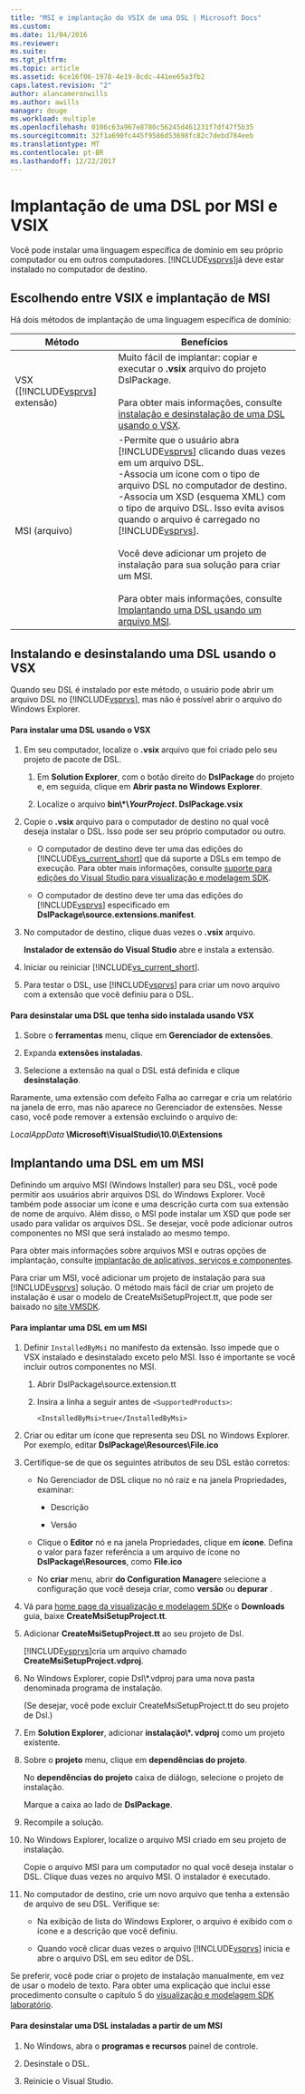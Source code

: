 ```yaml
---
title: "MSI e implantação do VSIX de uma DSL | Microsoft Docs"
ms.custom: 
ms.date: 11/04/2016
ms.reviewer: 
ms.suite: 
ms.tgt_pltfrm: 
ms.topic: article
ms.assetid: 6ce16f06-1978-4e19-8cdc-441ee65a3fb2
caps.latest.revision: "2"
author: alancameronwills
ms.author: awills
manager: douge
ms.workload: multiple
ms.openlocfilehash: 0106c63a967e8780c56245d461231f7df47f5b35
ms.sourcegitcommit: 32f1a690fc445f9586d53698fc82c7debd784eeb
ms.translationtype: MT
ms.contentlocale: pt-BR
ms.lasthandoff: 12/22/2017
---
```

# <a name="msi-and-vsix-deployment-of-a-dsl"></a>Implantação de uma DSL por MSI e VSIX
Você pode instalar uma linguagem específica de domínio em seu próprio computador ou em outros computadores. [!INCLUDE[vsprvs](../code-quality/includes/vsprvs_md.md)]já deve estar instalado no computador de destino.  
  
##  <a name="which"></a>Escolhendo entre VSIX e implantação de MSI  
 Há dois métodos de implantação de uma linguagem específica de domínio:  
  
|Método|Benefícios|  
|------------|--------------|  
|VSX ([!INCLUDE[vsprvs](../code-quality/includes/vsprvs_md.md)] extensão)|Muito fácil de implantar: copiar e executar o **.vsix** arquivo do projeto DslPackage.<br /><br /> Para obter mais informações, consulte [instalação e desinstalação de uma DSL usando o VSX](#Installing).|  
|MSI (arquivo)|-Permite que o usuário abra [!INCLUDE[vsprvs](../code-quality/includes/vsprvs_md.md)] clicando duas vezes em um arquivo DSL.<br />-Associa um ícone com o tipo de arquivo DSL no computador de destino.<br />-Associa um XSD (esquema XML) com o tipo de arquivo DSL. Isso evita avisos quando o arquivo é carregado no [!INCLUDE[vsprvs](../code-quality/includes/vsprvs_md.md)].<br /><br /> Você deve adicionar um projeto de instalação para sua solução para criar um MSI.<br /><br /> Para obter mais informações, consulte [Implantando uma DSL usando um arquivo MSI](#msi).|  
  
##  <a name="Installing"></a>Instalando e desinstalando uma DSL usando o VSX  
 Quando seu DSL é instalado por este método, o usuário pode abrir um arquivo DSL no [!INCLUDE[vsprvs](../code-quality/includes/vsprvs_md.md)], mas não é possível abrir o arquivo do Windows Explorer.  
  
#### <a name="to-install-a-dsl-by-using-the-vsx"></a>Para instalar uma DSL usando o VSX  
  
1.  Em seu computador, localize o **.vsix** arquivo que foi criado pelo seu projeto de pacote de DSL.  
  
    1.  Em **Solution Explorer**, com o botão direito do **DslPackage** do projeto e, em seguida, clique em **Abrir pasta no Windows Explorer**.  
  
    2.  Localize o arquivo **bin\\\*\\***YourProject***. DslPackage.vsix**  
  
2.  Copie o **.vsix** arquivo para o computador de destino no qual você deseja instalar o DSL. Isso pode ser seu próprio computador ou outro.  
  
    -   O computador de destino deve ter uma das edições do [!INCLUDE[vs_current_short](../code-quality/includes/vs_current_short_md.md)] que dá suporte a DSLs em tempo de execução. Para obter mais informações, consulte [suporte para edições do Visual Studio para visualização e modelagem SDK](../modeling/supported-visual-studio-editions-for-visualization-amp-modeling-sdk.md).  
  
    -   O computador de destino deve ter uma das edições do [!INCLUDE[vsprvs](../code-quality/includes/vsprvs_md.md)] especificado em **DslPackage\source.extensions.manifest**.  
  
3.  No computador de destino, clique duas vezes o **.vsix** arquivo.  
  
     **Instalador de extensão do Visual Studio** abre e instala a extensão.  
  
4.  Iniciar ou reiniciar [!INCLUDE[vs_current_short](../code-quality/includes/vs_current_short_md.md)].  
  
5.  Para testar o DSL, use [!INCLUDE[vsprvs](../code-quality/includes/vsprvs_md.md)] para criar um novo arquivo com a extensão que você definiu para o DSL.  
  
#### <a name="to-uninstall-a-dsl-that-was-installed-by-using-vsx"></a>Para desinstalar uma DSL que tenha sido instalada usando VSX  
  
1.  Sobre o **ferramentas** menu, clique em **Gerenciador de extensões**.  
  
2.  Expanda **extensões instaladas**.  
  
3.  Selecione a extensão na qual o DSL está definida e clique **desinstalação**.  
  
 Raramente, uma extensão com defeito Falha ao carregar e cria um relatório na janela de erro, mas não aparece no Gerenciador de extensões. Nesse caso, você pode remover a extensão excluindo o arquivo de:  
  
 *LocalAppData* **\Microsoft\VisualStudio\10.0\Extensions**  
  
##  <a name="msi"></a>Implantando uma DSL em um MSI  
 Definindo um arquivo MSI (Windows Installer) para seu DSL, você pode permitir aos usuários abrir arquivos DSL do Windows Explorer. Você também pode associar um ícone e uma descrição curta com sua extensão de nome de arquivo. Além disso, o MSI pode instalar um XSD que pode ser usado para validar os arquivos DSL. Se desejar, você pode adicionar outros componentes no MSI que será instalado ao mesmo tempo.  
  
 Para obter mais informações sobre arquivos MSI e outras opções de implantação, consulte [implantação de aplicativos, serviços e componentes](../deployment/deploying-applications-services-and-components.md).  
  
 Para criar um MSI, você adicionar um projeto de instalação para sua [!INCLUDE[vsprvs](../code-quality/includes/vsprvs_md.md)] solução. O método mais fácil de criar um projeto de instalação é usar o modelo de CreateMsiSetupProject.tt, que pode ser baixado no [site VMSDK](http://go.microsoft.com/fwlink/?LinkID=186128).  
  
#### <a name="to-deploy-a-dsl-in-an-msi"></a>Para implantar uma DSL em um MSI  
  
1.  Definir `InstalledByMsi` no manifesto da extensão. Isso impede que o VSX instalado e desinstalado exceto pelo MSI. Isso é importante se você incluir outros componentes no MSI.  
  
    1.  Abrir DslPackage\source.extension.tt  
  
    2.  Insira a linha a seguir antes de `<SupportedProducts>`:  
  
        ```  
        <InstalledByMsi>true</InstalledByMsi>  
        ```  
  
2.  Criar ou editar um ícone que representa seu DSL no Windows Explorer. Por exemplo, editar **DslPackage\Resources\File.ico**  
  
3.  Certifique-se de que os seguintes atributos de seu DSL estão corretos:  
  
    -   No Gerenciador de DSL clique no nó raiz e na janela Propriedades, examinar:  
  
        -   Descrição  
  
        -   Versão  
  
    -   Clique o **Editor** nó e na janela Propriedades, clique em **ícone**. Defina o valor para fazer referência a um arquivo de ícone no **DslPackage\Resources**, como **File.ico**  
  
    -   No **criar** menu, abrir **do Configuration Manager**e selecione a configuração que você deseja criar, como **versão** ou **depurar** .  
  
4.  Vá para [home page da visualização e modelagem SDK](http://go.microsoft.com/fwlink/?LinkID=186128)e o **Downloads** guia, baixe **CreateMsiSetupProject.tt**.  
  
5.  Adicionar **CreateMsiSetupProject.tt** ao seu projeto de Dsl.  
  
     [!INCLUDE[vsprvs](../code-quality/includes/vsprvs_md.md)]cria um arquivo chamado **CreateMsiSetupProject.vdproj**.  
  
6.  No Windows Explorer, copie Dsl\\*.vdproj para uma nova pasta denominada programa de instalação.  
  
     (Se desejar, você pode excluir CreateMsiSetupProject.tt do seu projeto de Dsl.)  
  
7.  Em **Solution Explorer**, adicionar **instalação\\\*. vdproj** como um projeto existente.  
  
8.  Sobre o **projeto** menu, clique em **dependências do projeto**.  
  
     No **dependências do projeto** caixa de diálogo, selecione o projeto de instalação.  
  
     Marque a caixa ao lado de **DslPackage**.  
  
9. Recompile a solução.  
  
10. No Windows Explorer, localize o arquivo MSI criado em seu projeto de instalação.  
  
     Copie o arquivo MSI para um computador no qual você deseja instalar o DSL. Clique duas vezes no arquivo MSI. O instalador é executado.  
  
11. No computador de destino, crie um novo arquivo que tenha a extensão de arquivo de seu DSL. Verifique se:  
  
    -   Na exibição de lista do Windows Explorer, o arquivo é exibido com o ícone e a descrição que você definiu.  
  
    -   Quando você clicar duas vezes o arquivo [!INCLUDE[vsprvs](../code-quality/includes/vsprvs_md.md)] inicia e abre o arquivo DSL em seu editor de DSL.  
  
 Se preferir, você pode criar o projeto de instalação manualmente, em vez de usar o modelo de texto. Para obter uma explicação que inclui esse procedimento consulte o capítulo 5 do [visualização e modelagem SDK laboratório](http://go.microsoft.com/fwlink/?LinkId=208878).  
  
#### <a name="to-uninstall-a-dsl-that-was-installed-from-an-msi"></a>Para desinstalar uma DSL instaladas a partir de um MSI  
  
1.  No Windows, abra o **programas e recursos** painel de controle.  
  
2.  Desinstale o DSL.  
  
3.  Reinicie o Visual Studio.